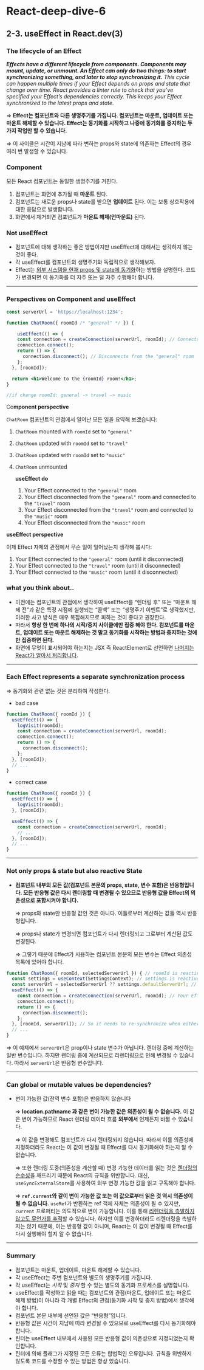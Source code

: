 # React-deep-dive-6

## 2-3. useEffect in React.dev(3)

### The lifecycle of an Effect

<dfn>
<b>Effects have a different lifecycle from components. Components may mount, update, or unmount. An Effect can only do two things: to start synchronizing something, and later to stop synchronizing it.</b> This cycle can happen multiple times if your Effect depends on props and state that change over time. React provides a linter rule to check that you’ve specified your Effect’s dependencies correctly. This keeps your Effect synchronized to the latest props and state.
</dfn>

⇒ **Effect는 컴포넌트와 다른 생명주기를 가집니다. 컴포넌트는 마운트, 업데이트 또는 마운트 해제할 수 있습니다. Effect는 동기화를 시작하고 나중에 동기화를 중지하는 두 가지 작업만 할 수 있습니다.** 

⇒ 이 사이클은 시간이 지남에 따라 변하는 props와 state에 의존하는 Effect의 경우 여러 번 발생할 수 있습니다.

### Component

모든 React 컴포넌트는 동일한 생명주기를 거친다.

1. 컴포넌트는 화면에 추가될 때 **마운트** 된다.
2. 컴포넌트는 새로운 props나 state를 받으면 **업데이트** 된다. 이는 보통 상호작용에 대한 응답으로 발생합니다.
3. 화면에서 제거되면 컴포넌트가 **마운트 해제(언마운트)** 된다.

### Not useEffect

- 컴포넌트에 대해 생각하는 좋은 방법이지만 useEffect에 대해서는 생각하지 않는 것이 좋다.
- 각 useEffect를 컴포넌트의 생명주기와 독립적으로 생각해보자.
- Effect는 [외부 시스템을 현재 props 및 state에 동기화](https://react-ko.dev/learn/synchronizing-with-effects)하는 방법을 설명한다. 코드가 변경되면 이 동기화를 더 자주 또는 덜 자주 수행해야 합니다.

---

### **Perspectives on Component and useEffect**

```jsx
const serverUrl = 'https://localhost:1234';

function ChatRoom({ roomId /* "general" */ }) {

    useEffect(() => {
    const connection = createConnection(serverUrl, roomId); // Connects to the "general" room
    connection.connect();
    return () => {
      connection.disconnect(); // Disconnects from the "general" room
    };
  }, [roomId]);

  return <h1>Welcome to the {roomId} room!</h1>;
}

//if change roomId: general -> travel -> music
```

Co**mponent perspective**

`ChatRoom` 컴포넌트의 관점에서 일어난 모든 일을 요약해 보겠습니다:

1. `ChatRoom` mounted with `roomId` set to `"general"`
2. `ChatRoom` updated with `roomId` set to `"travel"`
3. `ChatRoom` updated with `roomId` set to `"music"`
4. `ChatRoom` unmounted
    
    **useEffect do**
    
    1. Your Effect connected to the `"general"` room
    2. Your Effect disconnected from the `"general"` room and connected to the `"travel"` room
    3. Your Effect disconnected from the `"travel"` room and connected to the `"music"` room
    4. Your Effect disconnected from the `"music"` room

**useEffect perspective**

이제 Effect 자체의 관점에서 무슨 일이 일어났는지 생각해 봅시다:

1. Your Effect connected to the `"general"` room (until it disconnected)
2. Your Effect connected to the `"travel"` room (until it disconnected)
3. Your Effect connected to the `"music"` room (until it disconnected)

### what you think about..

- 이전에는 컴포넌트의 관점에서 생각하여 useEffect를 “렌더링 후” 또는 “마운트 해제 전”과 같은 특정 시점에 실행되는 “콜백” 또는 “생명주기 이벤트”로 생각했지만, 이러한 사고 방식은 매우 복잡해지므로 피하는 것이 좋다고 권장한다.
- 따라서 **항상 한 번에 하나의 시작/중지 사이클에만 집중 해야 한다. 컴포넌트를 마운트, 업데이트 또는 마운트 해제하는 것 말고 동기화를 시작하는 방법과 중지하는 것에만 집중하면 된다.**
- 화면에 무엇이 표시되어야 하는지는 JSX 즉 ReactElement로 선언하면 [나머지는 React가 알아서 처리합니다](https://react-ko.dev/learn/reacting-to-input-with-state).

---

### **Each Effect represents a separate synchronization process**

⇒ 동기화와 관련 없는 것은 분리하여 작성한다.

- bad case

```jsx
function ChatRoom({ roomId }) {
  useEffect(() => {
    logVisit(roomId);
    const connection = createConnection(serverUrl, roomId);
    connection.connect();
    return () => {
      connection.disconnect();
    };
  }, [roomId]);
  // ...
}
```

- correct case

```jsx
function ChatRoom({ roomId }) {
  useEffect(() => {
    logVisit(roomId);
  }, [roomId]);

  useEffect(() => {
    const connection = createConnection(serverUrl, roomId);
    // ...
  }, [roomId]);
  // ...
}
```

---

### Not only props & state but also reactive State

- **컴포넌트 내부의 모든 값(컴포넌트 본문의 props, state, 변수 포함)은 반응형입니다. 모든 반응형 값은 다시 렌더링할 때 변경될 수 있으므로 반응형 값을 Effect의 의존성으로 포함시켜야 합니다.**
    
    ⇒ props와 state만 반응형 값인 것은 아니다. 이들로부터 계산하는 값들 역시 반응형입니다. 
    
    ⇒ props나 state가 변경되면 컴포넌트가 다시 렌더링되고 그로부터 계산된 값도 변경된다. 
    
    ⇒ 그렇기 때문에 Effect가 사용하는 컴포넌트 본문의 모든 변수는 Effect 의존성 목록에 있어야 합니다.
    

```jsx
function ChatRoom({ roomId, selectedServerUrl }) { // roomId is reactive
  const settings = useContext(SettingsContext); // settings is reactive
  const serverUrl = selectedServerUrl ?? settings.defaultServerUrl; // serverUrl is reactive
  useEffect(() => {
    const connection = createConnection(serverUrl, roomId); // Your Effect reads roomId and serverUrl
    connection.connect();
    return () => {
      connection.disconnect();
    };
  }, [roomId, serverUrl]); // So it needs to re-synchronize when either of them changes!
  // ...
}
```

⇒ 이 예제에서 `serverUrl`은 prop이나 state 변수가 아닙니다. 렌더링 중에 계산하는 일반 변수입니다. 하지만 렌더링 중에 계산되므로 리렌더링으로 인해 변경될 수 있습니다. 따라서 `serverUrl`은 반응형 변수입니다.

---

### **Can global or mutable values be dependencies?**

- 변이 가능한 값(전역 변수 포함)은 반응하지 않습니다
    
    ⇒ **location.pathname 과 같은 변이 가능한 값은 의존성이 될 수 없습니다.** 이 값은 변이 가능하므로 React 렌더링 데이터 흐름 **외부에서** 언제든지 바뀔 수 있습니다. 
    
    ⇒ 이 값을 변경해도 컴포넌트가 다시 렌더링되지 않습니다. 따라서 이를 의존성에 지정하더라도 React는 이 값이 변경될 때 Effect를 다시 동기화해야 하는지 알 수 없습니다. 
    
    ⇒ 또한 렌더링 도중(의존성을 계산할 때) 변경 가능한 데이터를 읽는 것은 [렌더링의 순수성](https://react-ko.dev/learn/keeping-components-pure)을 깨뜨리기 때문에 React의 규칙을 위반합니다. 대신, `useSyncExternalStore`를 사용하여 외부 변경 가능한 값을 읽고 구독해야 합니다.
    
    ⇒ **`ref.current`와 같이 변이 가능한 값 또는 이 값으로부터 읽은 것 역시 의존성이 될 수 없습니다.** `useRef`가 반환하는 ref 객체 자체는 의존성이 될 수 있지만, `current` 프로퍼티는 의도적으로 변이 가능합니다. 이를 통해 [리렌더링을 촉발하지 않고도 무언가를 추적](https://react-ko.dev/learn/referencing-values-with-refs)할 수 있습니다. 하지만 이를 변경하더라도 리렌더링을 촉발하지는 않기 때문에, 이는 반응형 값이 아니며, React는 이 값이 변경될 때 Effect를 다시 실행해야 할지 알 수 없습니다.

---

### Summary

- 컴포넌트는 마운트, 업데이트, 마운트 해제할 수 있습니다.
- 각 useEffect는 주변 컴포넌트와 별도의 생명주기를 가집니다.
- 각 useEffect는 *시작* 및 *중지* 할 수 있는 별도의 동기화 프로세스를 설명합니다.
- useEffect를 작성하고 읽을 때는 컴포넌트의 관점(마운트, 업데이트 또는 마운트 해제 방법)이 아니라 각 개별 Effect의 관점(동기화 시작 및 중지 방법)에서 생각해야 합니다.
- 컴포넌트 본문 내부에 선언된 값은 “반응형”입니다.
- 반응형 값은 시간이 지남에 따라 변경될 수 있으므로 useEffect를 다시 동기화해야 합니다.
- 린터는 useEffect 내부에서 사용된 모든 반응형 값이 의존성으로 지정되었는지 확인합니다.
- 린터에 의해 플래그가 지정된 모든 오류는 합법적인 오류입니다. 규칙을 위반하지 않도록 코드를 수정할 수 있는 방법은 항상 있습니다.